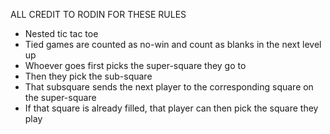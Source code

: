 ALL CREDIT TO RODIN FOR THESE RULES

* Nested tic tac toe
* Tied games are counted as no-win and count as blanks in the next level up
* Whoever goes first picks the super-square they go to  
* Then they pick the sub-square
* That subsquare sends the next player to the corresponding square on the super-square
* If that square is already filled, that player can then pick the square they play
